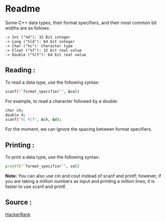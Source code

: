 # Readme

Some C++ data types, their format specifiers, and their most common bit widths are as follows:
```
-> Int ("%d"): 32 Bit integer
-> Long ("%ld"): 64 bit integer
-> Char ("%c"): Character type
-> Float ("%f"): 32 bit real value
-> Double ("%lf"): 64 bit real value
```
## Reading :

To read a data type, use the following syntax:
```bash
scanf("`format_specifier`", &val)
```
For example, to read a character followed by a double:

```bash
char ch;
double d;
scanf("%c %lf", &ch, &d);
```
For the moment, we can ignore the spacing between format specifiers.

## Printing :

To print a data type, use the following syntax:
```bash
printf("`format_specifier`", val)
```
**Note:** You can also use cin and cout instead of scanf and printf; however, if you are taking a million numbers as input and printing a million lines, it is faster to use scanf and printf.


## Source :
[HackerRank](https://www.hackerrank.com/challenges/c-tutorial-basic-data-types/problem?isFullScreen=true)